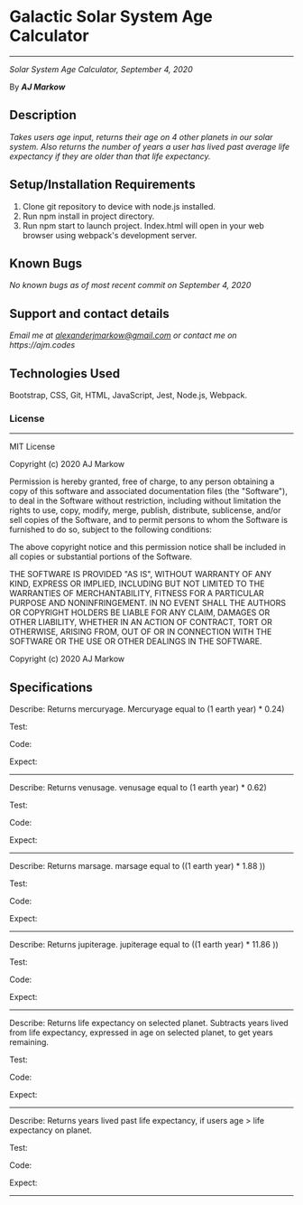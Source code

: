 # Galactic Solar System Age Calculator

---

_Solar System Age Calculator, September 4, 2020_

By **_AJ Markow_**

## Description

_Takes users age input, returns their age on 4 other planets in our solar system. Also returns the number of years a user has lived past average life expectancy if they are older than that life expectancy._

## Setup/Installation Requirements

1. Clone git repository to device with node.js installed.
2. Run npm install in project directory.
3. Run npm start to launch project. Index.html will open in your web browser using webpack's development server.

## Known Bugs

_No known bugs as of most recent commit on September 4, 2020_

## Support and contact details

_Email me at alexanderjmarkow@gmail.com or contact me on https://ajm.codes_

## Technologies Used

Bootstrap, CSS, Git, HTML, JavaScript, Jest, Node.js, Webpack.

### License

---

MIT License

Copyright (c) 2020 AJ Markow

Permission is hereby granted, free of charge, to any person obtaining a copy
of this software and associated documentation files (the "Software"), to deal
in the Software without restriction, including without limitation the rights
to use, copy, modify, merge, publish, distribute, sublicense, and/or sell
copies of the Software, and to permit persons to whom the Software is
furnished to do so, subject to the following conditions:

The above copyright notice and this permission notice shall be included in all
copies or substantial portions of the Software.

THE SOFTWARE IS PROVIDED "AS IS", WITHOUT WARRANTY OF ANY KIND, EXPRESS OR
IMPLIED, INCLUDING BUT NOT LIMITED TO THE WARRANTIES OF MERCHANTABILITY,
FITNESS FOR A PARTICULAR PURPOSE AND NONINFRINGEMENT. IN NO EVENT SHALL THE
AUTHORS OR COPYRIGHT HOLDERS BE LIABLE FOR ANY CLAIM, DAMAGES OR OTHER
LIABILITY, WHETHER IN AN ACTION OF CONTRACT, TORT OR OTHERWISE, ARISING FROM,
OUT OF OR IN CONNECTION WITH THE SOFTWARE OR THE USE OR OTHER DEALINGS IN THE
SOFTWARE.

Copyright (c) 2020 AJ Markow

## Specifications

Describe: Returns mercuryage. Mercuryage equal to (1 earth year) \* 0.24)

Test:

Code:

Expect:

---

Describe: Returns venusage. venusage equal to (1 earth year) \* 0.62)

Test:

Code:

Expect:

---

Describe: Returns marsage. marsage equal to ((1 earth year) \* 1.88 ))

Test:

Code:

Expect:

---

Describe: Returns jupiterage. jupiterage equal to ((1 earth year) \* 11.86 ))

Test:

Code:

Expect:

---

Describe: Returns life expectancy on selected planet. Subtracts years lived from life expectancy, expressed in age on selected planet, to get years remaining.

Test:

Code:

Expect:

---

Describe: Returns years lived past life expectancy, if users age > life expectancy
on planet.

Test:

Code:

Expect:

---

